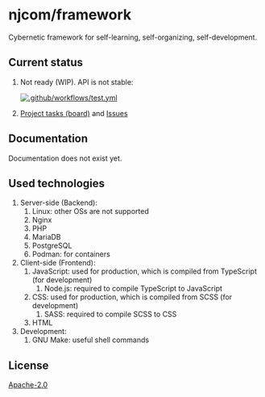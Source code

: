 # njcom/framework

Cybernetic framework for self-learning, self-organizing, self-development.

## Current status

1. Not ready (WIP). API is not stable:<p>[![.github/workflows/test.yml](https://github.com/njcom/framework/actions/workflows/test.yml/badge.svg)](https://github.com/njcom/framework/actions/workflows/test.yml)</p>
1. [Project tasks (board)](https://github.com/orgs/njcom/projects/9) and [Issues](https://github.com/njcom/framework/issues)

## Documentation

Documentation does not exist yet.

## Used technologies

1. Server-side (Backend):
    1. Linux: other OSs are not supported
    1. Nginx
    1. PHP
    1. MariaDB
    1. PostgreSQL
    1. Podman: for containers
1. Client-side (Frontend):
    1. JavaScript: used for production, which is compiled from TypeScript (for development)
        1. Node.js: required to compile TypeScript to JavaScript
    1. CSS: used for production, which is compiled from SCSS (for development)
        1. SASS: required to compile SCSS to CSS
    1. HTML
1. Development:
    1. GNU Make: useful shell commands

## License

[Apache-2.0](LICENSE)
